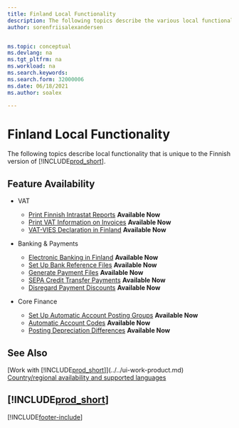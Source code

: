 ```yaml
---
title: Finland Local Functionality
description: The following topics describe the various local functionality in the Finnish version of Business Central.
author: sorenfriisalexandersen


ms.topic: conceptual
ms.devlang: na
ms.tgt_pltfrm: na
ms.workload: na
ms.search.keywords:
ms.search.form: 32000006
ms.date: 06/18/2021
ms.author: soalex

---
```

# Finland Local Functionality

The following topics describe local functionality that is unique to the Finnish version of [!INCLUDE[prod_short](../../includes/prod_short.md)].  

## Feature Availability

* VAT
    * [Print Finnish Intrastat Reports](how-to-print-finnish-intrastat-reports.md) **Available Now**
    * [Print VAT Information on Invoices](how-to-print-vat-information-on-invoices.md) **Available Now**
    * [VAT-VIES Declaration in Finland](vat-vies-declaration-in-finland.md) **Available Now**

* Banking & Payments
    * [Electronic Banking in Finland](electronic-banking-in-finland.md) **Available Now**
    * [Set Up Bank Reference Files](how-to-set-up-bank-reference-files.md) **Available Now**
    * [Generate Payment Files](how-to-generate-payment-files.md) **Available Now**
    * [SEPA Credit Transfer Payments](sepa-credit-transfer-payments.md) **Available Now**
    * [Disregard Payment Discounts](how-to-disregard-payment-discounts.md) **Available Now**

* Core Finance
    * [Set Up Automatic Account Posting Groups](how-to-set-up-automatic-account-posting-groups.md) **Available Now**
    * [Automatic Account Codes](automatic-account-codes.md) **Available Now**
    * [Posting Depreciation Differences](posting-depreciation-differences.md) **Available Now**

## See Also

[Work with [!INCLUDE[prod_short](../../includes/prod_short.md)]](../../ui-work-product.md)  
[Country/regional availability and supported languages](/dynamics365/business-central/dev-itpro/compliance/apptest-countries-and-translations)  

## [!INCLUDE[prod_short](../../includes/free_trial_md.md)]  


[!INCLUDE[footer-include](../../includes/footer-banner.md)]
